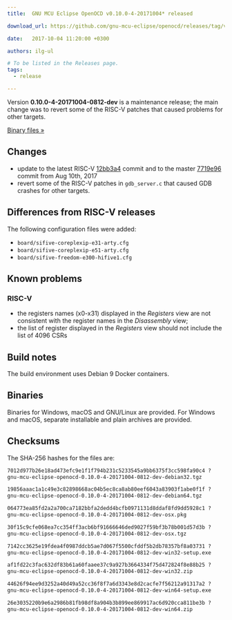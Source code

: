 ```yaml
---
title:  GNU MCU Eclipse OpenOCD v0.10.0-4-20171004* released

download_url: https://github.com/gnu-mcu-eclipse/openocd/releases/tag/v0.10.0-4-20171004-0812-dev/

date:   2017-10-04 11:20:00 +0300

authors: ilg-ul

# To be listed in the Releases page.
tags:
  - release

---
```


Version **0.10.0-4-20171004-0812-dev** is a maintenance release; the main change was to revert some of the RISC-V patches that caused problems for other targets.

<!-- truncate -->

<p><a href={frontMatter.download_url}>Binary files »</a></p>

## Changes

* update to the latest RISC-V [12bb3a4](https://github.com/gnu-mcu-eclipse/openocd/commit/12bb3a4fd4a3fe52e15ff01dfff1a7a723d46463) commit and to the master [7719e96](https://github.com/gnu-mcu-eclipse/openocd/commit/7719e9618e753ac41a46a2488dfba549ac578891) commit from Aug 10th, 2017
* revert some of the RISC-V patches in `gdb_server.c` that caused GDB crashes for other targets.

## Differences from RISC-V releases

The following configuration files were added:

* `board/sifive-coreplexip-e31-arty.cfg`
* `board/sifive-coreplexip-e51-arty.cfg`
* `board/sifive-freedom-e300-hifive1.cfg`

## Known problems

### RISC-V

* the registers names (x0-x31) displayed in the _Registers_ view are not consistent with the register names in the _Disassembly_ view;
* the list of register displayed in the _Registers_ view should not include the list of 4096 CSRs

## Build notes

The build environment uses Debian 9 Docker containers.

## Binaries

Binaries for Windows, macOS and GNU/Linux are provided. For Windows and macOS, separate installable and plain archives are provided.

## Checksums

The SHA-256 hashes for the files are:

```txt
7012d977b26e18ad473efc9e1f1f794b231c5233545a9bb6375f3cc598fa90c4 ?
gnu-mcu-eclipse-openocd-0.10.0-4-20171004-0812-dev-debian32.tgz

19856aaac1a1c49e3c82898668ac04b5ec8ca8ab80eef6043a83903f1abe0f1f ?
gnu-mcu-eclipse-openocd-0.10.0-4-20171004-0812-dev-debian64.tgz

064773ea85fd2a2a700ca7182bbfa2dedd4bcfb0971131d8ddaf8fd9dd5928c1 ?
gnu-mcu-eclipse-openocd-0.10.0-4-20171004-0812-dev-osx.pkg

30f15c9cfe068ea7cc354ff3acb6bf91666646ded9027f59bf3b78b001d57d3b ?
gnu-mcu-eclipse-openocd-0.10.0-4-20171004-0812-dev-osx.tgz

7142cc3625e19fdea4f0987ddcb5ae7d067f5500cfddf5b2db78357bf8a03731 ?
gnu-mcu-eclipse-openocd-0.10.0-4-20171004-0812-dev-win32-setup.exe

af1fd22c3fac632df83b61a60faaee37c9a927b3664334f75d472824f8e88b25 ?
gnu-mcu-eclipse-openocd-0.10.0-4-20171004-0812-dev-win32.zip

44626f94ee9d3252a40d49a52cc36f8f7a6d3343e8d2cacfe7f56212a91317a2 ?
gnu-mcu-eclipse-openocd-0.10.0-4-20171004-0812-dev-win64-setup.exe

26e3035220b9e6a2986b81fb98df8a904b3b899ee869917ac6d920cca811be3b ?
gnu-mcu-eclipse-openocd-0.10.0-4-20171004-0812-dev-win64.zip
```
